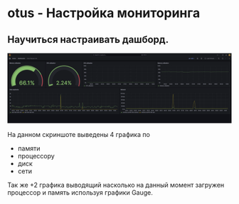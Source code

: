 # otus - Настройка мониторинга
## Научиться настраивать дашборд.

![Дашборд с 4 графиками](https://github.com/Dogmatic41/otus/blob/main/17.Prometheus:Zabbix/grafana.png?raw=true)

На данном скриншоте выведены 4 графика по 
- памяти
- процессору 
- диск
- сети

Так же +2 графика выводящий насколько на данный момент загружен процессор и память используя графики Gauge.